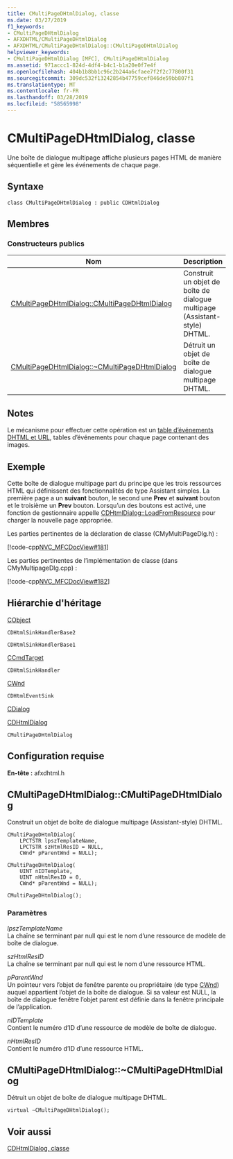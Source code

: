 ```yaml
---
title: CMultiPageDHtmlDialog, classe
ms.date: 03/27/2019
f1_keywords:
- CMultiPageDHtmlDialog
- AFXDHTML/CMultiPageDHtmlDialog
- AFXDHTML/CMultiPageDHtmlDialog::CMultiPageDHtmlDialog
helpviewer_keywords:
- CMultiPageDHtmlDialog [MFC], CMultiPageDHtmlDialog
ms.assetid: 971accc1-824d-4df4-b4c1-b1a20e0f7e4f
ms.openlocfilehash: 404b1b8bb1c96c2b244a6cfaee7f2f2c77800f31
ms.sourcegitcommit: 309dc532f13242854b47759cef846de59bb807f1
ms.translationtype: MT
ms.contentlocale: fr-FR
ms.lasthandoff: 03/28/2019
ms.locfileid: "58565998"
---
```

# <a name="cmultipagedhtmldialog-class"></a>CMultiPageDHtmlDialog, classe

Une boîte de dialogue multipage affiche plusieurs pages HTML de manière séquentielle et gère les événements de chaque page.

## <a name="syntax"></a>Syntaxe

```
class CMultiPageDHtmlDialog : public CDHtmlDialog
```

## <a name="members"></a>Membres

### <a name="public-constructors"></a>Constructeurs publics

|Nom|Description|
|----------|-----------------|
|[CMultiPageDHtmlDialog::CMultiPageDHtmlDialog](#cmultipagedhtmldialog)|Construit un objet de boîte de dialogue multipage (Assistant-style) DHTML.|
|[CMultiPageDHtmlDialog::~CMultiPageDHtmlDialog](#_dtorcmultipagedhtmldialog)|Détruit un objet de boîte de dialogue multipage DHTML.|

## <a name="remarks"></a>Notes

Le mécanisme pour effectuer cette opération est un [table d’événements DHTML et URL](dhtml-event-maps.md), tables d’événements pour chaque page contenant des images.

## <a name="example"></a>Exemple

Cette boîte de dialogue multipage part du principe que les trois ressources HTML qui définissent des fonctionnalités de type Assistant simples. La première page a un **suivant** bouton, le second une **Prev** et **suivant** bouton et le troisième un **Prev** bouton. Lorsqu’un des boutons est activé, une fonction de gestionnaire appelle [CDHtmlDialog::LoadFromResource](../../mfc/reference/cdhtmldialog-class.md#loadfromresource) pour charger la nouvelle page appropriée.

Les parties pertinentes de la déclaration de classe (CMyMultiPageDlg.h) :

[!code-cpp[NVC_MFCDocView#181](../../mfc/codesnippet/cpp/cmultipagedhtmldialog-class_1.h)]

Les parties pertinentes de l’implémentation de classe (dans CMyMultipageDlg.cpp) :

[!code-cpp[NVC_MFCDocView#182](../../mfc/codesnippet/cpp/cmultipagedhtmldialog-class_2.cpp)]

## <a name="inheritance-hierarchy"></a>Hiérarchie d'héritage

[CObject](../../mfc/reference/cobject-class.md)

`CDHtmlSinkHandlerBase2`

`CDHtmlSinkHandlerBase1`

[CCmdTarget](../../mfc/reference/ccmdtarget-class.md)

`CDHtmlSinkHandler`

[CWnd](../../mfc/reference/cwnd-class.md)

`CDHtmlEventSink`

[CDialog](../../mfc/reference/cdialog-class.md)

[CDHtmlDialog](../../mfc/reference/cdhtmldialog-class.md)

`CMultiPageDHtmlDialog`

## <a name="requirements"></a>Configuration requise

**En-tête :** afxdhtml.h

##  <a name="cmultipagedhtmldialog"></a>  CMultiPageDHtmlDialog::CMultiPageDHtmlDialog

Construit un objet de boîte de dialogue multipage (Assistant-style) DHTML.

```
CMultiPageDHtmlDialog(
    LPCTSTR lpszTemplateName,
    LPCTSTR szHtmlResID = NULL,
    CWnd* pParentWnd = NULL);

CMultiPageDHtmlDialog(
    UINT nIDTemplate,
    UINT nHtmlResID = 0,
    CWnd* pParentWnd = NULL);

CMultiPageDHtmlDialog();
```

### <a name="parameters"></a>Paramètres

*lpszTemplateName*<br/>
La chaîne se terminant par null qui est le nom d’une ressource de modèle de boîte de dialogue.

*szHtmlResID*<br/>
La chaîne se terminant par null qui est le nom d’une ressource HTML.

*pParentWnd*<br/>
Un pointeur vers l’objet de fenêtre parente ou propriétaire (de type [CWnd](../../mfc/reference/cwnd-class.md)) auquel appartient l’objet de la boîte de dialogue. Si sa valeur est NULL, la boîte de dialogue fenêtre l’objet parent est définie dans la fenêtre principale de l’application.

*nIDTemplate*<br/>
Contient le numéro d’ID d’une ressource de modèle de boîte de dialogue.

*nHtmlResID*<br/>
Contient le numéro d’ID d’une ressource HTML.

##  <a name="_dtorcmultipagedhtmldialog"></a>  CMultiPageDHtmlDialog::~CMultiPageDHtmlDialog

Détruit un objet de boîte de dialogue multipage DHTML.

```
virtual ~CMultiPageDHtmlDialog();
```

## <a name="see-also"></a>Voir aussi

[CDHtmlDialog, classe](../../mfc/reference/cdhtmldialog-class.md)
